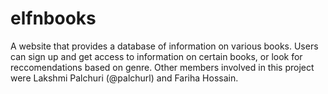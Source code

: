 # elfnbooks
A website that provides a database of information on various books. Users can sign up and get access to information on certain books, or look for reccomendations based on genre.
Other members involved in this project were Lakshmi Palchuri (@palchurl) and Fariha Hossain.
